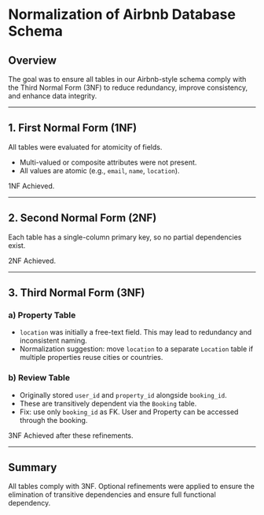 # Normalization of Airbnb Database Schema

## Overview
The goal was to ensure all tables in our Airbnb-style schema comply with the Third Normal Form (3NF) to reduce redundancy, improve consistency, and enhance data integrity.

---

## 1. First Normal Form (1NF)
All tables were evaluated for atomicity of fields.

- Multi-valued or composite attributes were not present.
- All values are atomic (e.g., `email`, `name`, `location`).

1NF Achieved.

---

## 2. Second Normal Form (2NF)
Each table has a single-column primary key, so no partial dependencies exist.

2NF Achieved.

---

## 3. Third Normal Form (3NF)

### a) Property Table
- `location` was initially a free-text field. This may lead to redundancy and inconsistent naming.
- Normalization suggestion: move `location` to a separate `Location` table if multiple properties reuse cities or countries.

### b) Review Table
- Originally stored `user_id` and `property_id` alongside `booking_id`.
- These are transitively dependent via the `Booking` table.
- Fix: use only `booking_id` as FK. User and Property can be accessed through the booking.

3NF Achieved after these refinements.

---

## Summary

All tables comply with 3NF. Optional refinements were applied to ensure the elimination of transitive dependencies and ensure full functional dependency.
